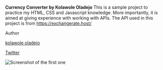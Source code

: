 **Currency Converter by Kolawole Oladejo**
This is a sample project to practice my HTML, CSS and Javascript knowledge. More importantly, it is aimed at giving experience with working with APIs. The API used in this project is from https://exchangerate.host/

Author


[kolawole oladejo](mailto:kolaquadry@gmail.com)

[Twitter](https://twitter.com/@kola180481)

![Screenshot of the first one](https://quiet-trifle-4e1e27.netlify.app/)
